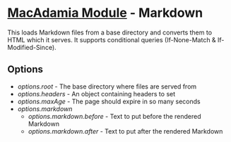 # [MacAdamia Module](.) - Markdown

This loads Markdown files from a base directory and converts them to HTML which it serves. It supports conditional queries (If-None-Match & If-Modified-Since).

## Options

 * *options.root* - The base directory where files are served from
 * *options.headers* - An object containing headers to set
 * *options.maxAge* - The page should expire in so many seconds
 * *options.markdown*
   * *options.markdown.before* - Text to put before the rendered Markdown
   * *options.markdown.after* - Text to put after the rendered Markdown
